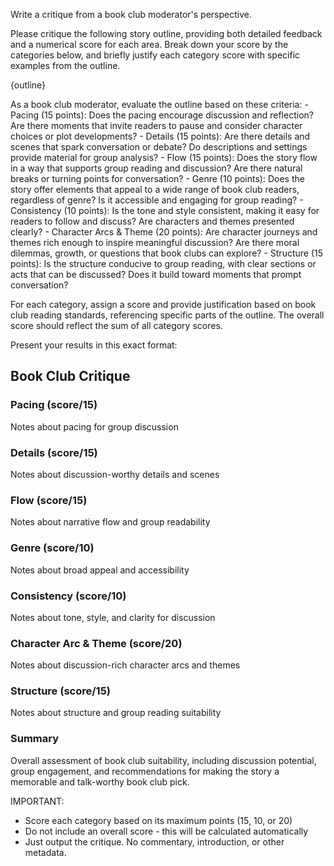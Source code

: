 Write a critique from a book club moderator's perspective.

Please critique the following story outline, providing both detailed feedback and a numerical score for each area. Break down your score by the categories below, and briefly justify each category score with specific examples from the outline.

<OUTLINE>
{outline}
</OUTLINE>

As a book club moderator, evaluate the outline based on these criteria:
    - Pacing (15 points): Does the pacing encourage discussion and reflection? Are there moments that invite readers to pause and consider character choices or plot developments?
    - Details (15 points): Are there details and scenes that spark conversation or debate? Do descriptions and settings provide material for group analysis?
    - Flow (15 points): Does the story flow in a way that supports group reading and discussion? Are there natural breaks or turning points for conversation?
    - Genre (10 points): Does the story offer elements that appeal to a wide range of book club readers, regardless of genre? Is it accessible and engaging for group reading?
    - Consistency (10 points): Is the tone and style consistent, making it easy for readers to follow and discuss? Are characters and themes presented clearly?
    - Character Arcs & Theme (20 points): Are character journeys and themes rich enough to inspire meaningful discussion? Are there moral dilemmas, growth, or questions that book clubs can explore?
    - Structure (15 points): Is the structure conducive to group reading, with clear sections or acts that can be discussed? Does it build toward moments that prompt conversation?

For each category, assign a score and provide justification based on book club reading standards, referencing specific parts of the outline. The overall score should reflect the sum of all category scores.

Present your results in this exact format:

## Book Club Critique

### Pacing (score/15)
Notes about pacing for group discussion

### Details (score/15)
Notes about discussion-worthy details and scenes

### Flow (score/15)
Notes about narrative flow and group readability

### Genre (score/10)
Notes about broad appeal and accessibility

### Consistency (score/10)
Notes about tone, style, and clarity for discussion

### Character Arc & Theme (score/20)
Notes about discussion-rich character arcs and themes

### Structure (score/15)
Notes about structure and group reading suitability

### Summary
Overall assessment of book club suitability, including discussion potential, group engagement, and recommendations for making the story a memorable and talk-worthy book club pick.

IMPORTANT: 
- Score each category based on its maximum points (15, 10, or 20)
- Do not include an overall score - this will be calculated automatically
- Just output the critique. No commentary, introduction, or other metadata.
